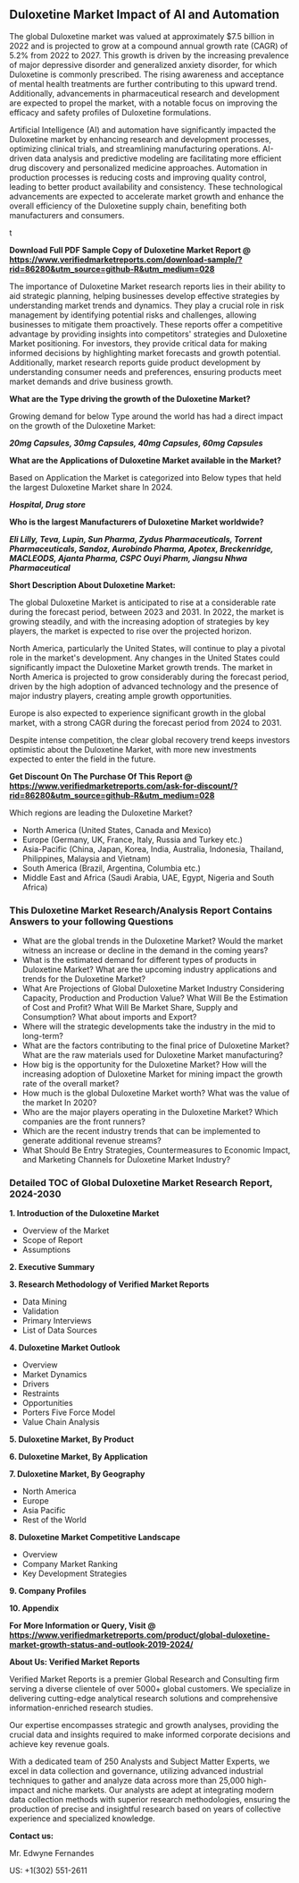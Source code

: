 <h2>Duloxetine Market Impact of AI and Automation</h2><p>The global Duloxetine market was valued at approximately $7.5 billion in 2022 and is projected to grow at a compound annual growth rate (CAGR) of 5.2% from 2022 to 2027. This growth is driven by the increasing prevalence of major depressive disorder and generalized anxiety disorder, for which Duloxetine is commonly prescribed. The rising awareness and acceptance of mental health treatments are further contributing to this upward trend. Additionally, advancements in pharmaceutical research and development are expected to propel the market, with a notable focus on improving the efficacy and safety profiles of Duloxetine formulations.</p><p>Artificial Intelligence (AI) and automation have significantly impacted the Duloxetine market by enhancing research and development processes, optimizing clinical trials, and streamlining manufacturing operations. AI-driven data analysis and predictive modeling are facilitating more efficient drug discovery and personalized medicine approaches. Automation in production processes is reducing costs and improving quality control, leading to better product availability and consistency. These technological advancements are expected to accelerate market growth and enhance the overall efficiency of the Duloxetine supply chain, benefiting both manufacturers and consumers.</p>t</p><p id="" class=""><strong>Download Full PDF Sample Copy of Duloxetine Market Report @ <a href="https://www.verifiedmarketreports.com/download-sample/?rid=86280&utm_source=github-R&utm_medium=028" target="_blank">https://www.verifiedmarketreports.com/download-sample/?rid=86280&utm_source=github-R&utm_medium=028</a></strong></p><p>The importance of&nbsp;Duloxetine Market research reports lies in their ability to aid strategic planning, helping businesses develop effective strategies by understanding market trends and dynamics. They play a crucial role in risk management by identifying potential risks and challenges, allowing businesses to mitigate them proactively. These reports offer a competitive advantage by providing insights into competitors' strategies and Duloxetine Market positioning. For investors, they provide critical data for making informed decisions by highlighting market forecasts and growth potential. Additionally, market research reports guide product development by understanding consumer needs and preferences, ensuring products meet market demands and drive business growth.</p><p><strong>What are the&nbsp;Type driving the growth of the Duloxetine Market?</strong></p><p id="" class="">Growing demand for below Type around the world has had a direct impact on the growth of the Duloxetine Market:</p><em><strong>20mg Capsules, 30mg Capsules, 40mg Capsules, 60mg Capsules</strong></em></p><strong>What are the&nbsp;Applications&nbsp;of Duloxetine Market available in the Market?</strong></p><p id="" class="">Based on Application the Market is categorized into Below types that held the largest Duloxetine Market share In 2024.</p><em><strong>Hospital, Drug store</strong></em></p><strong>Who is the largest Manufacturers of Duloxetine Market worldwide?</strong></p><p><em><strong>Eli Lilly, Teva, Lupin, Sun Pharma, Zydus Pharmaceuticals, Torrent Pharmaceuticals, Sandoz, Aurobindo Pharma, Apotex, Breckenridge, MACLEODS, Ajanta Pharma, CSPC Ouyi Pharm, Jiangsu Nhwa Pharmaceutical</strong></em></p><p id="" class=""><strong>Short Description About Duloxetine Market:</strong></p><p>The global Duloxetine Market is anticipated to rise at a considerable rate during the forecast period, between 2023 and 2031. In 2022, the market is growing steadily, and with the increasing adoption of strategies by key players, the market is expected to rise over the projected horizon.</p><p>North America, particularly the United States, will continue to play a pivotal role in the market's development. Any changes in the United States could significantly impact the Duloxetine Market growth trends. The market in North America is projected to grow considerably during the forecast period, driven by the high adoption of advanced technology and the presence of major industry players, creating ample growth opportunities.</p><p>Europe is also expected to experience significant growth in the global market, with a strong CAGR during the forecast period from 2024 to 2031.</p><p>Despite intense competition, the clear global recovery trend keeps investors optimistic about the Duloxetine Market, with more new investments expected to enter the field in the future.</p><p id="" class=""><strong>Get Discount On The Purchase Of This Report @ <a href="https://www.verifiedmarketreports.com/ask-for-discount/?rid=86280&utm_source=github-R&utm_medium=028" target="_blank">https://www.verifiedmarketreports.com/ask-for-discount/?rid=86280&utm_source=github-R&utm_medium=028</a></strong></p>Which regions are leading the Duloxetine Market?</p><ul><li>North America (United States, Canada and Mexico)</li><li>Europe (Germany, UK, France, Italy, Russia and Turkey etc.)</li><li>Asia-Pacific (China, Japan, Korea, India, Australia, Indonesia, Thailand, Philippines, Malaysia and Vietnam)</li><li>South America (Brazil, Argentina, Columbia etc.)</li><li>Middle East and Africa (Saudi Arabia, UAE, Egypt, Nigeria and South Africa)</li></ul><h3 id="" class="">This Duloxetine Market Research/Analysis Report Contains Answers to your following Questions</h3><ul><li>What are the global trends in the Duloxetine Market? Would the market witness an increase or decline in the demand in the coming years?</li><li>What is the estimated demand for different types of products in Duloxetine Market? What are the upcoming industry applications and trends for the Duloxetine Market?</li><li>What Are Projections of Global Duloxetine Market Industry Considering Capacity, Production and Production Value? What Will Be the Estimation of Cost and Profit? What Will Be Market Share, Supply and Consumption? What about imports and Export?</li><li>Where will the strategic developments take the industry in the mid to long-term?</li><li>What are the factors contributing to the final price of Duloxetine Market? What are the raw materials used for Duloxetine Market manufacturing?</li><li>How big is the opportunity for the Duloxetine Market? How will the increasing adoption of Duloxetine Market for mining impact the growth rate of the overall market?</li><li>How much is the global Duloxetine Market worth? What was the value of the market In 2020?</li><li>Who are the major players operating in the Duloxetine Market? Which companies are the front runners?</li><li>Which are the recent industry trends that can be implemented to generate additional revenue streams?</li><li>What Should Be Entry Strategies, Countermeasures to Economic Impact, and Marketing Channels for Duloxetine Market Industry?</li></ul><h3 id="" class="">Detailed TOC of Global Duloxetine Market Research Report, 2024-2030</h3><p id="" class=""><strong>1. Introduction of the Duloxetine Market</strong></p><ul><li>Overview of the Market</li><li>Scope of Report</li><li>Assumptions</li></ul><p id="" class=""><strong>2. Executive Summary</strong></p><p id="" class=""><strong>3. Research Methodology of Verified Market Reports</strong></p><ul><li>Data Mining</li><li>Validation</li><li>Primary Interviews</li><li>List of Data Sources</li></ul><p id="" class=""><strong>4. Duloxetine Market Outlook</strong></p><ul><li>Overview</li><li>Market Dynamics</li><li>Drivers</li><li>Restraints</li><li>Opportunities</li><li>Porters Five Force Model</li><li>Value Chain Analysis</li></ul><p id="" class=""><strong>5. Duloxetine Market, By Product</strong></p><p id="" class=""><strong>6. Duloxetine Market, By Application</strong></p><p id="" class=""><strong>7. Duloxetine Market, By Geography</strong></p><ul><li>North America</li><li>Europe</li><li>Asia Pacific</li><li>Rest of the World</li></ul><p id="" class=""><strong>8. Duloxetine Market Competitive Landscape</strong></p><ul><li>Overview</li><li>Company Market Ranking</li><li>Key Development Strategies</li></ul><p id="" class=""><strong>9. Company Profiles</strong></p><p id="" class=""><strong>10. Appendix</strong></p><p id="" class=""><strong>For More Information or Query, Visit @ <a href="https://www.verifiedmarketreports.com/product/global-duloxetine-market-growth-status-and-outlook-2019-2024/" target="_blank">https://www.verifiedmarketreports.com/product/global-duloxetine-market-growth-status-and-outlook-2019-2024/</a></strong></p><p id="" class=""><strong>About Us: Verified Market Reports</strong></p><p id="" class="">Verified Market Reports is a premier Global Research and Consulting firm serving a diverse clientele of over 5000+ global customers. We specialize in delivering cutting-edge analytical research solutions and comprehensive information-enriched research studies.</p><p id="" class="">Our expertise encompasses strategic and growth analyses, providing the crucial data and insights required to make informed corporate decisions and achieve key revenue goals.</p><p id="" class="">With a dedicated team of 250 Analysts and Subject Matter Experts, we excel in data collection and governance, utilizing advanced industrial techniques to gather and analyze data across more than 25,000 high-impact and niche markets. Our analysts are adept at integrating modern data collection methods with superior research methodologies, ensuring the production of precise and insightful research based on years of collective experience and specialized knowledge.</p><p id="" class=""><strong>Contact us:</strong></p><p id="" class="">Mr. Edwyne Fernandes</p><p id="" class="">US: +1(302) 551-2611</p>